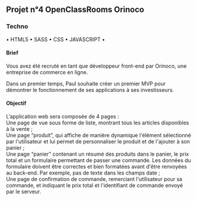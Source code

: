<h2>Projet n°4 OpenClassRooms Orinoco</h2>
<h3>Techno</h3>
<p>• HTML5 • SASS • CSS • JAVASCRIPT •</p>

<h4>Brief</h4>
<p>Vous avez été recruté en tant que développeur front-end par Orinoco, une entreprise de commerce en ligne. </p>
<p>Dans un premier temps, Paul souhaite créer un premier MVP pour démontrer le fonctionnement de ses applications à ses investisseurs.</p>

<h4>Objectif </h4>
<p>L’application web sera composée de 4 pages :<br>
Une page de vue sous forme de liste, montrant tous les articles disponibles
à la vente ;<br>
Une page “produit”, qui affiche de manière dynamique l'élément
sélectionné par l'utilisateur et lui permet de personnaliser le produit et de
l'ajouter à son panier ;<br>
Une page “panier” contenant un résumé des produits dans le panier, le prix
total et un formulaire permettant de passer une commande. Les données
du formulaire doivent être correctes et bien formatées avant d'être
renvoyées au back-end. Par exemple, pas de texte dans les champs date ;<br>
Une page de confirmation de commande, remerciant l'utilisateur pour sa
commande, et indiquant le prix total et l'identifiant de commande envoyé
par le serveur.</p>

